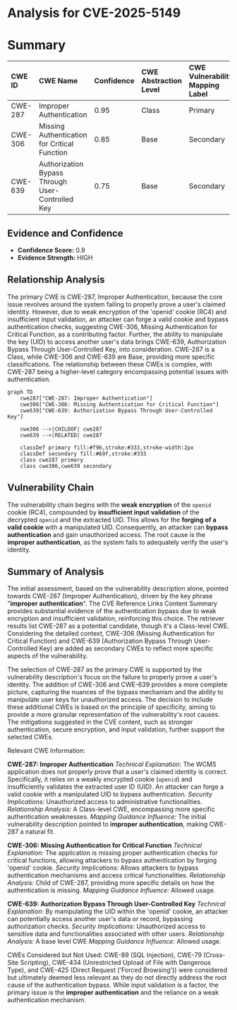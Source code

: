 # Analysis for CVE-2025-5149

# Summary
| CWE ID  | CWE Name                                                                         | Confidence | CWE Abstraction Level | CWE Vulnerability Mapping Label | CWE-Vulnerability Mapping Notes |
| :-------- | :------------------------------------------------------------------------------- | :--------- | :---------------------- | :------------------------------ | :-------------------------------- |
| CWE-287 | Improper Authentication                                                        | 0.95       | Class                     | Primary                         | Discouraged                       |
| CWE-306 | Missing Authentication for Critical Function                                   | 0.85       | Base                      | Secondary                       | Allowed                           |
| CWE-639 | Authorization Bypass Through User-Controlled Key                               | 0.75       | Base                      | Secondary                       | Allowed                           |

## Evidence and Confidence

*   **Confidence Score:** 0.9
*   **Evidence Strength:** HIGH

## Relationship Analysis
The primary CWE is CWE-287, Improper Authentication, because the core issue revolves around the system failing to properly prove a user's claimed identity. However, due to weak encryption of the 'openid' cookie (RC4) and insufficient input validation, an attacker can forge a valid cookie and bypass authentication checks, suggesting CWE-306, Missing Authentication for Critical Function, as a contributing factor. Further, the ability to manipulate the key (UID) to access another user's data brings CWE-639, Authorization Bypass Through User-Controlled Key, into consideration. CWE-287 is a Class, while CWE-306 and CWE-639 are Base, providing more specific classifications. The relationship between these CWEs is complex, with CWE-287 being a higher-level category encompassing potential issues with authentication.

```mermaid
graph TD
    cwe287["CWE-287: Improper Authentication"]
    cwe306["CWE-306: Missing Authentication for Critical Function"]
    cwe639["CWE-639: Authorization Bypass Through User-Controlled Key"]

    cwe306 -->|CHILDOF| cwe287
    cwe639 -->|RELATED| cwe287

    classDef primary fill:#f96,stroke:#333,stroke-width:2px
    classDef secondary fill:#69f,stroke:#333
    class cwe287 primary
    class cwe306,cwe639 secondary
```

## Vulnerability Chain
The vulnerability chain begins with the **weak encryption** of the `openid` cookie (RC4), compounded by **insufficient input validation** of the decrypted `openid` and the extracted UID. This allows for the **forging of a valid cookie** with a manipulated UID. Consequently, an attacker can **bypass authentication** and gain unauthorized access. The root cause is the **improper authentication**, as the system fails to adequately verify the user's identity.

## Summary of Analysis
The initial assessment, based on the vulnerability description alone, pointed towards CWE-287 (Improper Authentication), driven by the key phrase "**improper authentication**". The CVE Reference Links Content Summary provides substantial evidence of the authentication bypass due to weak encryption and insufficient validation, reinforcing this choice. The retriever results list CWE-287 as a potential candidate, though it's a Class-level CWE. Considering the detailed context, CWE-306 (Missing Authentication for Critical Function) and CWE-639 (Authorization Bypass Through User-Controlled Key) are added as secondary CWEs to reflect more specific aspects of the vulnerability.

The selection of CWE-287 as the primary CWE is supported by the vulnerability description's focus on the failure to properly prove a user's identity. The addition of CWE-306 and CWE-639 provides a more complete picture, capturing the nuances of the bypass mechanism and the ability to manipulate user keys for unauthorized access. The decision to include these additional CWEs is based on the principle of specificity, aiming to provide a more granular representation of the vulnerability's root causes. The mitigations suggested in the CVE content, such as stronger authentication, secure encryption, and input validation, further support the selected CWEs.

Relevant CWE Information:

**CWE-287: Improper Authentication**
*Technical Explanation:* The WCMS application does not properly prove that a user's claimed identity is correct. Specifically, it relies on a weakly encrypted cookie (`openid`) and insufficiently validates the extracted user ID (UID). An attacker can forge a valid cookie with a manipulated UID to bypass authentication.
*Security Implications:* Unauthorized access to administrative functionalities.
*Relationship Analysis:* A Class-level CWE, encompassing more specific authentication weaknesses.
*Mapping Guidance Influence:* The initial vulnerability description pointed to **improper authentication**, making CWE-287 a natural fit.

**CWE-306: Missing Authentication for Critical Function**
*Technical Explanation:* The application is missing proper authentication checks for critical functions, allowing attackers to bypass authentication by forging 'openid' cookie.
*Security Implications:* Allows attackers to bypass authentication mechanisms and access critical functionalities.
*Relationship Analysis:* Child of CWE-287, providing more specific details on how the authentication is missing.
*Mapping Guidance Influence:* Allowed usage.

**CWE-639: Authorization Bypass Through User-Controlled Key**
*Technical Explanation:* By manipulating the UID within the 'openid' cookie, an attacker can potentially access another user's data or record, bypassing authorization checks.
*Security Implications:* Unauthorized access to sensitive data and functionalities associated with other users.
*Relationship Analysis:* A base level CWE
*Mapping Guidance Influence:* Allowed usage.

CWEs Considered but Not Used:
CWE-89 (SQL Injection), CWE-79 (Cross-Site Scripting), CWE-434 (Unrestricted Upload of File with Dangerous Type), and CWE-425 (Direct Request ('Forced Browsing')) were considered but ultimately deemed less relevant as they do not directly address the root cause of the authentication bypass. While input validation is a factor, the primary issue is the **improper authentication** and the reliance on a weak authentication mechanism.